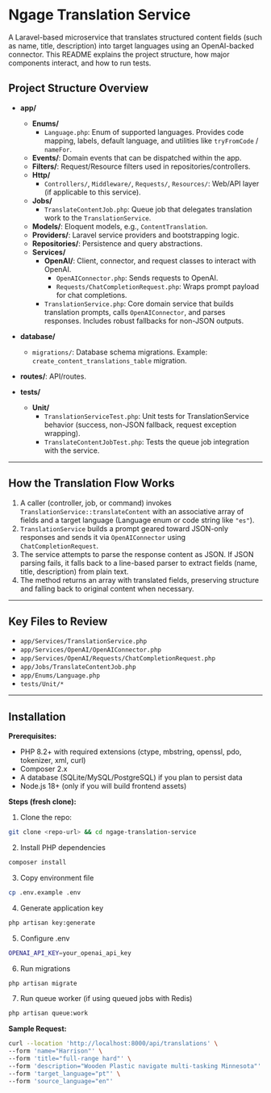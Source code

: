 # Ngage Translation Service

A Laravel-based microservice that translates structured content fields (such as name, title, description) into target languages using an OpenAI-backed connector. This README explains the project structure, how major components interact, and how to run tests.

## Project Structure Overview

- **app/**
    - **Enums/**
        - `Language.php`: Enum of supported languages. Provides code mapping, labels, default language, and utilities like `tryFromCode` / `nameFor`.
    - **Events/**: Domain events that can be dispatched within the app.
    - **Filters/**: Request/Resource filters used in repositories/controllers.
    - **Http/**
        - `Controllers/`, `Middleware/`, `Requests/`, `Resources/`: Web/API layer (if applicable to this service).
    - **Jobs/**
        - `TranslateContentJob.php`: Queue job that delegates translation work to the `TranslationService`.
    - **Models/**: Eloquent models, e.g., `ContentTranslation`.
    - **Providers/**: Laravel service providers and bootstrapping logic.
    - **Repositories/**: Persistence and query abstractions.
    - **Services/**
        - **OpenAI/**: Client, connector, and request classes to interact with OpenAI.
            - `OpenAIConnector.php`: Sends requests to OpenAI.
            - `Requests/ChatCompletionRequest.php`: Wraps prompt payload for chat completions.
        - `TranslationService.php`: Core domain service that builds translation prompts, calls `OpenAIConnector`, and parses responses. Includes robust fallbacks for non-JSON outputs.

- **database/**
    - `migrations/`: Database schema migrations. Example: `create_content_translations_table` migration.
- **routes/**: API/routes.
- **tests/**
    - **Unit/**
        - `TranslationServiceTest.php`: Unit tests for TranslationService behavior (success, non-JSON fallback, request exception wrapping).
        - `TranslateContentJobTest.php`: Tests the queue job integration with the service.

---

## How the Translation Flow Works

1. A caller (controller, job, or command) invokes `TranslationService::translateContent` with an associative array of fields and a target language (Language enum or code string like `"es"`).
2. `TranslationService` builds a prompt geared toward JSON-only responses and sends it via `OpenAIConnector` using `ChatCompletionRequest`.
3. The service attempts to parse the response content as JSON. If JSON parsing fails, it falls back to a line-based parser to extract fields (name, title, description) from plain text.
4. The method returns an array with translated fields, preserving structure and falling back to original content when necessary.

---

## Key Files to Review

- `app/Services/TranslationService.php`
- `app/Services/OpenAI/OpenAIConnector.php`
- `app/Services/OpenAI/Requests/ChatCompletionRequest.php`
- `app/Jobs/TranslateContentJob.php`
- `app/Enums/Language.php`
- `tests/Unit/*`

---

## Installation

**Prerequisites:**

- PHP 8.2+ with required extensions (ctype, mbstring, openssl, pdo, tokenizer, xml, curl)
- Composer 2.x
- A database (SQLite/MySQL/PostgreSQL) if you plan to persist data
- Node.js 18+ (only if you will build frontend assets)

**Steps (fresh clone):**

1. Clone the repo:
```bash
git clone <repo-url> && cd ngage-translation-service
```
2. Install PHP dependencies
```bash
composer install
```
3. Copy environment file
```bash
cp .env.example .env
```
4. Generate application key
```bash
php artisan key:generate
```
5. Configure .env
```bash
OPENAI_API_KEY=your_openai_api_key
```
6. Run migrations
```bash
php artisan migrate
```
7. Run queue worker (if using queued jobs with Redis)
```bash
php artisan queue:work
```


**Sample Request:**
```bash
curl --location 'http://localhost:8000/api/translations' \
--form 'name="Harrison"' \
--form 'title="full-range hard"' \
--form 'description="Wooden Plastic navigate multi-tasking Minnesota"' \
--form 'target_language="pt"' \
--form 'source_language="en"'
```
